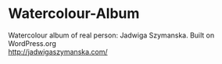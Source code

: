 # Watercolour-Album
Watercolour  album of real person: Jadwiga Szymanska. Built on WordPress.org
</br>
http://jadwigaszymanska.com/

